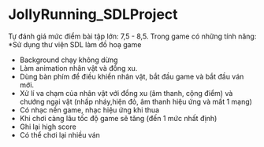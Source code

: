 # JollyRunning_SDLProject

Tự đánh giá mức điểm bài tập lớn: 7,5 - 8,5.
Trong game có những tính năng:
*Sử dụng thư viện SDL làm đồ hoạ game
- Background chạy không dừng
- Làm animation nhân vật và đồng xu.
- Dùng bàn phím để điều khiển nhân vật, bắt đầu game và bắt đầu ván mới.
- Xử lí va chạm của nhân vật với đồng xu (âm thanh, cộng điểm) và chướng ngại vật (nhấp nháy,hiện đỏ, âm thanh hiệu ứng và mất 1 mạng)
- Có nhạc nền game, nhạc hiệu ứng khi thua
- Khi chơi càng lâu tốc độ game sẽ tăng (đến 1 mức nhất định)
- Ghi lại high score
- Có thể chơi lại nhiều ván
